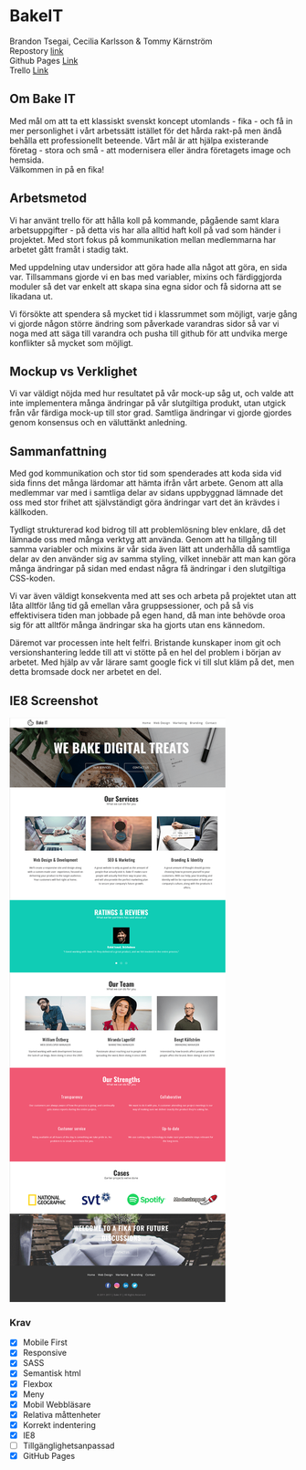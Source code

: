 # BakeIT
Brandon Tsegai, Cecilia Karlsson & Tommy Kärnström<br>
Repostory [link](https://github.com/tomkaar/BakeIT)<br>
Github Pages [Link](https://tomkaar.github.io/BakeIT/)<br>
Trello [Link](https://trello.com/b/I8tPOZPr/bakeit)


## Om Bake IT
Med mål om att ta ett klassiskt svenskt koncept utomlands - fika - och få in mer personlighet i vårt arbetssätt istället för det hårda rakt-på men ändå behålla ett professionellt beteende. Vårt mål är att hjälpa existerande företag - stora och små - att modernisera eller ändra företagets image och hemsida. <br>
Välkommen in på en fika!  

## Arbetsmetod
Vi har använt trello för att hålla koll på kommande, pågående samt klara arbetsuppgifter - på detta vis har alla alltid haft koll på vad som händer i projektet. Med stort fokus på kommunikation mellan medlemmarna har arbetet gått framåt i stadig takt.<br>

Med uppdelning utav undersidor att göra hade alla något att göra, en sida var. Tillsammans gjorde vi en bas med variabler, mixins och färdiggjorda moduler så det var enkelt att skapa sina egna sidor och få sidorna att se likadana ut. <br>

Vi försökte att spendera så mycket tid i klassrummet som möjligt, varje gång vi gjorde någon större ändring som påverkade varandras sidor så var vi noga med att säga till varandra och pusha till github för att undvika merge konflikter så mycket som möjligt.

## Mockup vs Verklighet
Vi var väldigt nöjda med hur resultatet på vår mock-up såg ut, och valde att inte implementera många ändringar på vår slutgiltiga produkt, utan utgick från vår färdiga mock-up till stor grad. Samtliga ändringar vi gjorde gjordes genom konsensus och en väluttänkt anledning.

## Sammanfattning
Med god kommunikation och stor tid som spenderades att koda sida vid sida finns det många lärdomar att hämta ifrån vårt arbete. Genom att alla medlemmar var med i samtliga delar av sidans uppbyggnad lämnade det oss med stor frihet att självständigt göra ändringar vart det än krävdes i källkoden. <br>

Tydligt strukturerad kod bidrog till att problemlösning blev enklare, då det lämnade oss med många verktyg att använda. Genom att ha tillgång till samma variabler och mixins är vår sida även lätt att underhålla då samtliga delar av den använder sig av samma styling, vilket innebär att man kan göra många ändringar på sidan med endast några få ändringar i den slutgiltiga CSS-koden.<br>

Vi var även väldigt konsekventa med att ses och arbeta på projektet utan att låta alltför lång tid gå emellan våra gruppsessioner, och på så vis effektivisera tiden man jobbade på egen hand, då man inte behövde oroa sig för att alltför många ändringar ska ha gjorts utan ens kännedom.<br>

Däremot var processen inte helt felfri. Bristande kunskaper inom git och versionshantering ledde till att vi stötte på en hel del problem i början av arbetet. Med hjälp av vår lärare samt google fick vi till slut kläm på det, men detta bromsade dock ner arbetet en del.

## IE8 Screenshot
![Bake IT IE8](./other/bakeitIE8.png)


### Krav
- [x] Mobile First
- [x] Responsive
- [x] SASS
- [x] Semantisk html
- [x] Flexbox
- [x] Meny
- [x] Mobil Webbläsare
- [x] Relativa måttenheter
- [x] Korrekt indentering
- [x] IE8
- [ ] Tillgänglighetsanpassad
- [x] GitHub Pages
